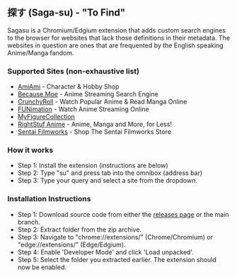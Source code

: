 ## 探す (Saga-su) - "To Find"

Sagasu is a Chromium/Edgium extension that adds custom search engines to the browser for websites that lack those definitions in their metadata. The websites in question are ones that are frequented by the English speaking Anime/Manga fandom.

### Supported Sites (non-exhaustive list)
- [AmiAmi](https://www.amiami.com/eng/) - Character & Hobby Shop
- [Because.Moe](https://because.moe/) - Anime Streaming Search Engine
- [CrunchyRoll](https://www.crunchyroll.com/) - Watch Popular Anime & Read Manga Online
- [FUNimation](https://www.funimation.com/) - Watch Anime Streaming Online
- [MyFigureCollection](https://myfigurecollection.net/)
- [RightStuf Anime](https://www.rightstufanime.com/) - Anime, Manga and More, for Less!
- [Sentai Filmworks](https://www.sentaifilmworks.com) - Shop The Sentai Filmworks Store

### How it works
- Step 1: Install the extension (instructions are below)
- Step 2: Type "su" and press tab into the omnibox (address bar)
- Step 3: Type your query and select a site from the dropdown.

### Installation Instructions
- Step 1: Download source code from either the [releases page](https://github.com/AzureKitsune/sagasu/releases) or the main branch.
- Step 2: Extract folder from the zip archive.
- Step 3: Navigate to "chrome://extensions/" (Chrome/Chromium) or "edge://extensions/" (Edge/Edgium).
- Step 4: Enable 'Developer Mode' and click 'Load unpacked'.
- Step 5: Select the folder you extracted earlier. The extension should now be enabled.